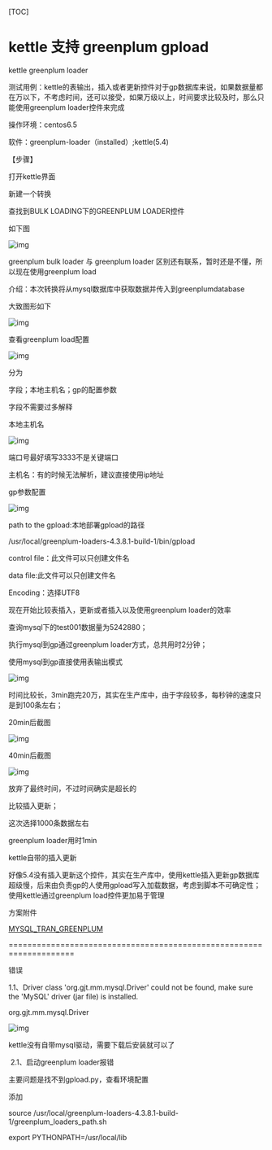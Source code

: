 [TOC]

# kettle  支持 greenplum gpload



kettle greenplum loader

测试用例：kettle的表输出，插入或者更新控件对于gp数据库来说，如果数据量都在万以下，不考虑时间，还可以接受，如果万级以上，时间要求比较及时，那么只能使用greenplum loader控件来完成

操作环境：centos6.5

软件：greenplum-loader（installed）;kettle(5.4)

【步骤】

打开kettle界面

新建一个转换

查找到BULK LOADING下的GREENPLUM LOADER控件

如下图

![img](../img_src/5a8f1c3a3bd4424f9ddf03c68aeb3f4b/clipboard.png)

greenplum bulk loader 与 greenplum loader 区别还有联系，暂时还是不懂，所以现在使用greenplum load

介绍：本次转换将从mysql数据库中获取数据并传入到greenplumdatabase

大致图形如下

![img](../img_src/e741f78cbe28460980a0a141de4102b1/clipboard.png)

查看greenplum load配置

![img](../img_src/428796e266174b9186fcacfa22786b28/clipboard.png)

分为

字段；本地主机名；gp的配置参数

字段不需要过多解释

本地主机名

![img](../img_src/5abf94f00132440ba026cd85c661b8b8/clipboard.png)

端口号最好填写3333不是关键端口

主机名：有的时候无法解析，建议直接使用ip地址

gp参数配置

![img](../img_src/0dfd4f8604944d7fbab73cb0980baceb/clipboard.png)

path to the gpload:本地部署gpload的路径

/usr/local/greenplum-loaders-4.3.8.1-build-1/bin/gpload

control file：此文件可以只创建文件名

data file:此文件可以只创建文件名

Encoding：选择UTF8

现在开始比较表插入，更新或者插入以及使用greenplum loader的效率

查询mysql下的test001数据量为5242880；

执行mysql到gp通过greenplum loader方式，总共用时2分钟；

使用mysql到gp直接使用表输出模式

![img](../img_src/c93e2f1d44dd48429bc2d3f015122b10/clipboard.png)

时间比较长，3min跑完20万，其实在生产库中，由于字段较多，每秒钟的速度只是到100条左右；

20min后截图

![img](../img_src/21382f4a9484410a86e9f5270d1dbfac/clipboard.png)

40min后截图

![img](../img_src/3f84f6f57a2a4227a8e20a25661a5ec7/clipboard.png)

放弃了最终时间，不过时间确实是超长的

比较插入更新；

这次选择1000条数据左右

greenplum loader用时1min

kettle自带的插入更新

好像5.4没有插入更新这个控件，其实在生产库中，使用kettle插入更新gp数据库超级慢，后来由负责gp的人使用gpload写入加载数据，考虑到脚本不可确定性；使用kettle通过greenplum load控件更加易于管理

方案附件

[MYSQL_TRAN_GREENPLUM](../img_src/133fe193d8f14553b39f809896f2ed33/MYSQL_TRAN_GREENPLUM.ktr)

====================================================================

错误

1.1、Driver class 'org.gjt.mm.mysql.Driver' could not be found, make sure the 'MySQL' driver (jar file) is installed.

org.gjt.mm.mysql.Driver

![img](../img_src/34845b59273c4d5fa81a90c28a8ef150/clipboard.png)

kettle没有自带mysql驱动，需要下载后安装就可以了

​       2.1、启动greenplum loader报错

主要问题是找不到gpload.py，查看环境配置

添加

source /usr/local/greenplum-loaders-4.3.8.1-build-1/greenplum_loaders_path.sh

export PYTHONPATH=/usr/local/lib